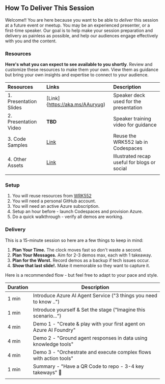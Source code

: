 ## How To Deliver This Session

Welcome!! You are here because you want to be able to _deliver_ this session at a future event or meetup. You may be an experienced presenter, or a first-time speaker. Our goal is to help make your session preparation and delivery as painless as possible, and help our audiences engage effectively with you and the content.

### Resources

**Here's what you can expect to see available to you shortly**. Review and customize these resources to make them your own. View them as guidance but bring your own insights and expertise to connect to your audience.

| Resources | Links | Description |
|:---|:---|:---|
| 1. Presentation Slides | [Link]{https://aka.ms/AAuryug) | Speaker deck used for the presentation |
| 2. Presentation Video | **TBD** | Speaker training video for guidance|
| 3. Code Samples | [Link](https://aka.ms/aitour/WRK552) | Reuse the WRK552 lab in Codespaces |
| 4. Other Assets | [Link](./AIAgentService-TheaterSession.png) | Illustrated recap useful for blogs or social|
| | | |

### Setup

1. You will reuse resources from [WRK552](https://aka.ms/aitour/wrk552)
1. You will need a personal GitHub account.
1. You will need an active Azure subscription.
1. Setup an hour before - launch Codespaces and provision Azure.
1. Do a quick walkthrough - verify all demos are working.

### Delivery

This is a 15-minute session so here are a few things to keep in mind:

1. **Plan Your Time.** The clock moves fast so don't waste a second.
1. **Plan Your Messages.** Aim for 2-3 demos max, each with 1 takeaway.
1. **Plan for the Worst.** Record demos as a backup if tech issues occur.
1. **Show that last slide!.** Make it memorable so they want to capture it.

Here is a recommended flow - but feel free to adapt to your pace and style.

| Duration    | Description 
--------------|-------------
1 min | Introduce Azure AI Agent Service ("3 things you need to know ..")
1 min | Introduce yourself & Set the stage ("Imagine this scenario...")
4 min | Demo 1 - "Create & play with your first agent on Azure AI Foundry"
4 min | Demo 2 - "Ground agent responses in data using knowledge tools"
4 min | Demo 3 - "Orchestrate and execute complex flows with action tools"
1 min | Summary - "Have a QR Code to repo - 3-4 key takeways" 📸
| | |

